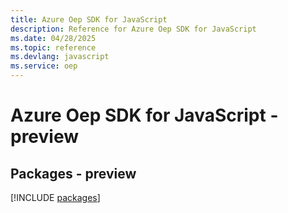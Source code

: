 ```yaml
---
title: Azure Oep SDK for JavaScript
description: Reference for Azure Oep SDK for JavaScript
ms.date: 04/28/2025
ms.topic: reference
ms.devlang: javascript
ms.service: oep
---
```

# Azure Oep SDK for JavaScript - preview
## Packages - preview
[!INCLUDE [packages](oep-index.md)]